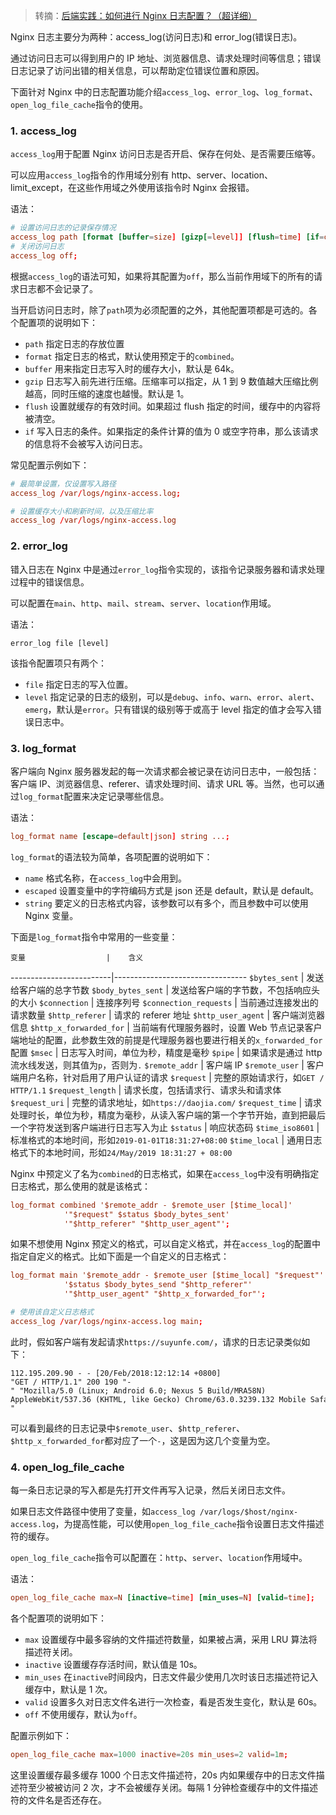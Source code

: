 > 转摘：[后端实践：如何进行 Nginx 日志配置？（超详细）](https://mp.weixin.qq.com/s/gdZ1d_SLE4Y-4ux1ZXaZUw)

Nginx 日志主要分为两种：access_log(访问日志)和 error_log(错误日志)。

通过访问日志可以得到用户的 IP 地址、浏览器信息、请求处理时间等信息；错误日志记录了访问出错的相关信息，可以帮助定位错误位置和原因。

下面针对 Nginx 中的日志配置功能介绍`access_log`、`error_log`、`log_format`、`open_log_file_cache`指令的使用。

### 1. access_log

`access_log`用于配置 Nginx 访问日志是否开启、保存在何处、是否需要压缩等。

可以应用`access_log`指令的作用域分别有 http、server、location、limit_except，在这些作用域之外使用该指令时 Nginx 会报错。

语法：

```conf
# 设置访问日志的记录保存情况
access_log path [format [buffer=size] [gizp[=level]] [flush=time] [if=condition]];
# 关闭访问日志
access_log off;
```

根据`access_log`的语法可知，如果将其配置为`off`，那么当前作用域下的所有的请求日志都不会记录了。

当开启访问日志时，除了`path`项为必须配置的之外，其他配置项都是可选的。各个配置项的说明如下：

* `path` 指定日志的存放位置
* `format` 指定日志的格式，默认使用预定于的`combined`。
* `buffer` 用来指定日志写入时的缓存大小，默认是 64k。
* `gzip` 日志写入前先进行压缩。压缩率可以指定，从 1 到 9 数值越大压缩比例越高，同时压缩的速度也越慢。默认是 1。
* `flush` 设置就缓存的有效时间。如果超过 flush 指定的时间，缓存中的内容将被清空。
* `if` 写入日志的条件。如果指定的条件计算的值为 0 或空字符串，那么该请求的信息将不会被写入访问日志。

常见配置示例如下：

```conf
# 最简单设置，仅设置写入路径
access_log /var/logs/nginx-access.log;

# 设置缓存大小和刷新时间，以及压缩比率
access_log /var/logs/nginx-access.log 
```

### 2. error_log

错入日志在 Nginx 中是通过`error_log`指令实现的，该指令记录服务器和请求处理过程中的错误信息。

可以配置在`main`、`http`、`mail`、`stream`、`server`、`location`作用域。

语法：

```
error_log file [level]
```

该指令配置项只有两个：

* `file` 指定日志的写入位置。
* `level` 指定记录的日志的级别，可以是`debug`、`info`、`warn`、`error`、`alert`、`emerg`，默认是`error`。只有错误的级别等于或高于 level 指定的值才会写入错误日志中。

### 3. log_format

客户端向 Nginx 服务器发起的每一次请求都会被记录在访问日志中，一般包括：客户端 IP、浏览器信息、referer、请求处理时间、请求 URL 等。当然，也可以通过`log_format`配置来决定记录哪些信息。

语法：

```conf
log_format name [escape=default|json] string ...;
```

`log_format`的语法较为简单，各项配置的说明如下：

* `name` 格式名称，在`access_log`中会用到。
* `escaped` 设置变量中的字符编码方式是 json 还是 default，默认是 default。
* `string` 要定义的日志格式内容，该参数可以有多个，而且参数中可以使用 Nginx 变量。

下面是`log_format`指令中常用的一些变量：

    变量                  |    含义
-------------------------|---------------------------------
 `$bytes_sent`           | 发送给客户端的总字节数
 `$body_bytes_sent`      | 发送给客户端的字节数，不包括响应头的大小
 `$connection`           | 连接序列号
 `$connection_requests`  | 当前通过连接发出的请求数量
 `$http_referer`         | 请求的 referer 地址
 `$http_user_agent`      | 客户端浏览器信息
 `$http_x_forwarded_for` | 当前端有代理服务器时，设置 Web 节点记录客户端地址的配置，此参数生效的前提是代理服务器也要进行相关的`x_forwarded_for`配置
 `$msec`                 | 日志写入时间，单位为秒，精度是毫秒
 `$pipe`                 | 如果请求是通过 http 流水线发送，则其值为`p`，否则为`.`
 `$remote_addr`          | 客户端 IP
 `$remote_user`          | 客户端用户名称，针对启用了用户认证的请求
 `$request`              | 完整的原始请求行，如`GET / HTTP/1.1`
 `$request_length`       | 请求长度，包括请求行、请求头和请求体
 `$request_uri`          | 完整的请求地址，如`https://daojia.com/`
 `$request_time`         | 请求处理时长，单位为秒，精度为毫秒，从读入客户端的第一个字节开始，直到把最后一个字符发送到客户端进行日志写入为止
 `$status`               | 响应状态码
 `$time_iso8601`         | 标准格式的本地时间，形如`2019-01-01T18:31:27+08:00`
 `$time_local`           | 通用日志格式下的本地时间，形如`24/May/2019 18:31:27 + 08:00`

Nginx 中预定义了名为`combined`的日志格式，如果在`access_log`中没有明确指定日志格式，那么使用的就是该格式：

```conf
log_format combined '$remote_addr - $remote_user [$time_local]'
            '"$request" $status $body_bytes_sent'
            '"$http_referer" "$http_user_agent"';
```

如果不想使用 Nginx 预定义的格式，可以自定义格式，并在`access_log`的配置中指定自定义的格式。比如下面是一个自定义的日志格式：

```conf
log_format main '$remote_addr - $remote_user [$time_local] "$request"'
            '$status $body_bytes_send "$http_referer"'
            '"$http_user_agent" "$http_x_forwarded_for"';

# 使用该自定义日志格式
access_log /var/logs/nginx-access.log main;
```

此时，假如客户端有发起请求`https://suyunfe.com/`，请求的日志记录类似如下：

```
112.195.209.90 - - [20/Feb/2018:12:12:14 +0800] 
"GET / HTTP/1.1" 200 190 "-" "Mozilla/5.0 (Linux; Android 6.0; Nexus 5 Build/MRA58N) 
AppleWebKit/537.36 (KHTML, like Gecko) Chrome/63.0.3239.132 Mobile Safari/537.36" "-"
```

可以看到最终的日志记录中`$remote_user`、`$http_referer`、`$http_x_forwarded_for`都对应了一个`-`，这是因为这几个变量为空。

### 4. open_log_file_cache

每一条日志记录的写入都是先打开文件再写入记录，然后关闭日志文件。

如果日志文件路径中使用了变量，如`access_log /var/logs/$host/nginx-access.log`，为提高性能，可以使用`open_log_file_cache`指令设置日志文件描述符的缓存。

`open_log_file_cache`指令可以配置在：`http`、`server`、`location`作用域中。

语法：

```conf
open_log_file_cache max=N [inactive=time] [min_uses=N] [valid=time];
```

各个配置项的说明如下：

* `max` 设置缓存中最多容纳的文件描述符数量，如果被占满，采用 LRU 算法将描述符关闭。
* `inactive` 设置缓存存活时间，默认值是 10s。
* `min_uses` 在`inactive`时间段内，日志文件最少使用几次时该日志描述符记入缓存中，默认是 1 次。
* `valid` 设置多久对日志文件名进行一次检查，看是否发生变化，默认是 60s。
* `off` 不使用缓存，默认为`off`。

配置示例如下：

```conf
open_log_file_cache max=1000 inactive=20s min_uses=2 valid=1m;
```

这里设置缓存最多缓存 1000 个日志文件描述符，20s 内如果缓存中的日志文件描述符至少被被访问 2 次，才不会被缓存关闭。每隔 1 分钟检查缓存中的文件描述符的文件名是否还存在。

